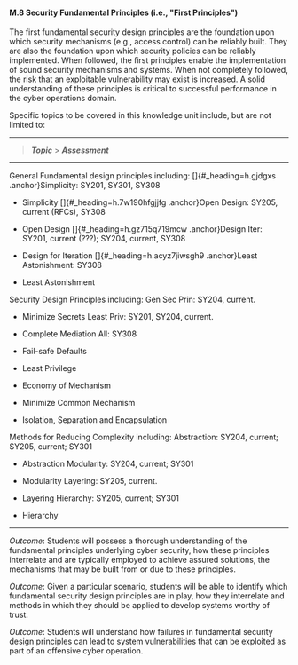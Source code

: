 #### M.8 Security Fundamental Principles (i.e., "First Principles")

The first fundamental security design principles are the foundation upon
which security mechanisms (e.g., access control) can be reliably built.
They are also the foundation upon which security policies can be
reliably implemented. When followed, the first principles enable the
implementation of sound security mechanisms and systems. When not
completely followed, the risk that an exploitable vulnerability may
exist is increased. A solid understanding of these principles is
critical to successful performance in the cyber operations domain.

Specific topics to be covered in this knowledge unit include, but are
not limited to:

  -------------------------------------------------------------------------------------------------------------------------------------------------
  > ***Topic***                                      > ***Assessment***
  -------------------------------------------------- ----------------------------------------------------------------------------------------------
  General Fundamental design principles including:   []{#_heading=h.gjdgxs .anchor}Simplicity: SY201, SY301, SY308
                                                     
  -   Simplicity                                     []{#_heading=h.7w190hfgjjfg .anchor}Open Design: SY205, current (RFCs), SY308
                                                     
  -   Open Design                                    []{#_heading=h.gz715q719mcw .anchor}Design Iter: SY201, current (???); SY204, current, SY308
                                                     
  -   Design for Iteration                           []{#_heading=h.acyz7jiwsgh9 .anchor}Least Astonishment: SY308
                                                     
  -   Least Astonishment                             
                                                     

  Security Design Principles including:              Gen Sec Prin: SY204, current.
                                                     
  -   Minimize Secrets                               Least Priv: SY201, SY204, current.
                                                     
  -   Complete Mediation                             All: SY308
                                                     
  -   Fail-safe Defaults                             
                                                     
  -   Least Privilege                                
                                                     
  -   Economy of Mechanism                           
                                                     
  -   Minimize Common Mechanism                      
                                                     
  -   Isolation, Separation and Encapsulation        
                                                     

  Methods for Reducing Complexity including:         Abstraction: SY204, current; SY205, current; SY301
                                                     
  -   Abstraction                                    Modularity: SY204, current; SY301
                                                     
  -   Modularity                                     Layering: SY205, current.
                                                     
  -   Layering                                       Hierarchy: SY205, current; SY301
                                                     
  -   Hierarchy                                      
                                                     
  -------------------------------------------------------------------------------------------------------------------------------------------------

*Outcome*: Students will possess a thorough understanding of the
fundamental principles underlying cyber security, how these principles
interrelate and are typically employed to achieve assured solutions, the
mechanisms that may be built from or due to these principles.

*Outcome*: Given a particular scenario, students will be able to
identify which fundamental security design principles are in play, how
they interrelate and methods in which they should be applied to develop
systems worthy of trust.

*Outcome*: Students will understand how failures in fundamental security
design principles can lead to system vulnerabilities that can be
exploited as part of an offensive cyber operation.
